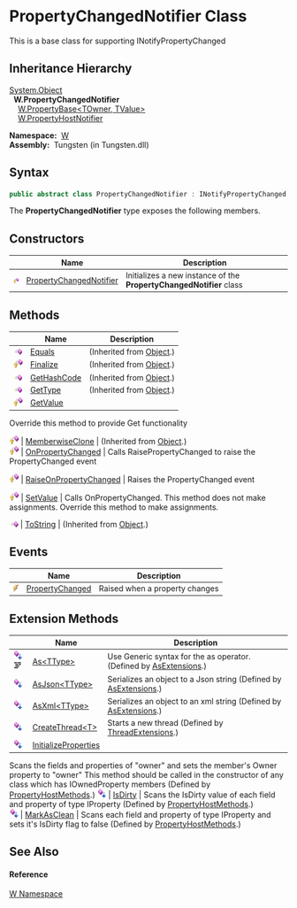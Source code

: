 PropertyChangedNotifier Class
=============================
  
This is a base class for supporting INotifyPropertyChanged



Inheritance Hierarchy
---------------------
[System.Object][1]  
  **W.PropertyChangedNotifier**  
    [W.PropertyBase&lt;TOwner, TValue>][2]  
    [W.PropertyHostNotifier][3]  

  **Namespace:**  [W][4]  
  **Assembly:**  Tungsten (in Tungsten.dll)

Syntax
------

```csharp
public abstract class PropertyChangedNotifier : INotifyPropertyChanged
```

The **PropertyChangedNotifier** type exposes the following members.


Constructors
------------

                    | Name                         | Description                                                         
------------------- | ---------------------------- | ------------------------------------------------------------------- 
![Protected method] | [PropertyChangedNotifier][5] | Initializes a new instance of the **PropertyChangedNotifier** class 


Methods
-------

                    | Name                         | Description                                                                                               
------------------- | ---------------------------- | --------------------------------------------------------------------------------------------------------- 
![Public method]    | [Equals][6]                  | (Inherited from [Object][1].)                                                                             
![Protected method] | [Finalize][7]                | (Inherited from [Object][1].)                                                                             
![Public method]    | [GetHashCode][8]             | (Inherited from [Object][1].)                                                                             
![Public method]    | [GetType][9]                 | (Inherited from [Object][1].)                                                                             
![Protected method] | [GetValue][10]               | 
Override this method to provide Get functionality
                                                     
![Protected method] | [MemberwiseClone][11]        | (Inherited from [Object][1].)                                                                             
![Protected method] | [OnPropertyChanged][12]      | 
Calls RaisePropertyChanged to raise the PropertyChanged event
                                         
![Protected method] | [RaiseOnPropertyChanged][13] | 
Raises the PropertyChanged event
                                                                      
![Protected method] | [SetValue][14]               | 
Calls OnPropertyChanged. This method does not make assignments. Override this method to make assignments.
 
![Public method]    | [ToString][15]               | (Inherited from [Object][1].)                                                                             


Events
------

                | Name                  | Description                    
--------------- | --------------------- | ------------------------------ 
![Public event] | [PropertyChanged][16] | Raised when a property changes 


Extension Methods
-----------------

                                          | Name                       | Description                                                                                                                                                                                                                      
----------------------------------------- | -------------------------- | -------------------------------------------------------------------------------------------------------------------------------------------------------------------------------------------------------------------------------- 
![Public Extension Method]![Code example] | [As&lt;TType>][17]         | Use Generic syntax for the as operator. (Defined by [AsExtensions][18].)                                                                                                                                                         
![Public Extension Method]                | [AsJson&lt;TType>][19]     | Serializes an object to a Json string (Defined by [AsExtensions][18].)                                                                                                                                                           
![Public Extension Method]                | [AsXml&lt;TType>][20]      | Serializes an object to an xml string (Defined by [AsExtensions][18].)                                                                                                                                                           
![Public Extension Method]                | [CreateThread&lt;T>][21]   | Starts a new thread (Defined by [ThreadExtensions][22].)                                                                                                                                                                         
![Public Extension Method]                | [InitializeProperties][23] | 
Scans the fields and properties of "owner" and sets the member's Owner property to "owner" This method should be called in the constructor of any class which has IOwnedProperty members
 (Defined by [PropertyHostMethods][24].) 
![Public Extension Method]                | [IsDirty][25]              | 
Scans the IsDirty value of each field and property of type IProperty
 (Defined by [PropertyHostMethods][24].)                                                                                                                 
![Public Extension Method]                | [MarkAsClean][26]          | 
Scans each field and property of type IProperty and sets it's IsDirty flag to false
 (Defined by [PropertyHostMethods][24].)                                                                                                  


See Also
--------

#### Reference
[W Namespace][4]  

[1]: http://msdn.microsoft.com/en-us/library/e5kfa45b
[2]: ../PropertyBase_2/README.md
[3]: ../PropertyHostNotifier/README.md
[4]: ../README.md
[5]: _ctor.md
[6]: http://msdn.microsoft.com/en-us/library/bsc2ak47
[7]: http://msdn.microsoft.com/en-us/library/4k87zsw7
[8]: http://msdn.microsoft.com/en-us/library/zdee4b3y
[9]: http://msdn.microsoft.com/en-us/library/dfwy45w9
[10]: GetValue.md
[11]: http://msdn.microsoft.com/en-us/library/57ctke0a
[12]: OnPropertyChanged.md
[13]: RaiseOnPropertyChanged.md
[14]: SetValue.md
[15]: http://msdn.microsoft.com/en-us/library/7bxwbwt2
[16]: PropertyChanged.md
[17]: ../AsExtensions/As__1.md
[18]: ../AsExtensions/README.md
[19]: ../AsExtensions/AsJson__1.md
[20]: ../AsExtensions/AsXml__1.md
[21]: ../../W.Threading/ThreadExtensions/CreateThread__1.md
[22]: ../../W.Threading/ThreadExtensions/README.md
[23]: ../PropertyHostMethods/InitializeProperties.md
[24]: ../PropertyHostMethods/README.md
[25]: ../PropertyHostMethods/IsDirty.md
[26]: ../PropertyHostMethods/MarkAsClean.md
[Protected method]: ../../_icons/protmethod.gif "Protected method"
[Public method]: ../../_icons/pubmethod.gif "Public method"
[Public event]: ../../_icons/pubevent.gif "Public event"
[Public Extension Method]: ../../_icons/pubextension.gif "Public Extension Method"
[Code example]: ../../_icons/CodeExample.png "Code example"